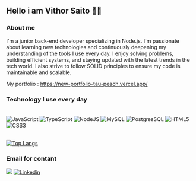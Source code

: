 ## Hello i am Vithor Saito 🙋‍♂

### About me

I'm a junior back-end developer specializing in Node.js. I'm passionate about learning new technologies and continuously deepening my understanding of the tools I use every day. I enjoy solving problems, building efficient systems, and staying updated with the latest trends in the tech world. I also strive to follow SOLID principles to ensure my code is maintainable and scalable.

My portfolio : https://new-portfolio-tau-peach.vercel.app/

### Technology I use every day

<div style="display: inline_block"><br/>
  <img align="center" alt="JavaScript" src="https://img.shields.io/badge/JavaScript-F7DF1E?style=for-the-badge&logo=javascript&logoColor=black">
  <img align="center" alt="TypeScript" src="https://img.shields.io/badge/TypeScript-007ACC?style=for-the-badge&logo=typescript&logoColor=white">
  <img align="center" alt="NodeJS" src="https://img.shields.io/badge/Node.js-43853D?style=for-the-badge&logo=node.js&logoColor=white">
  <img align="center" alt="MySQL" src="https://img.shields.io/badge/MySQL-00000F?style=for-the-badge&logo=mysql&logoColor=white">
  <img align="center" alt="PostgresSQL" src="https://img.shields.io/badge/PostgreSQL-000?style=for-the-badge&logo=postgresql">
  <img align="center" alt="HTML5" src="https://img.shields.io/badge/HTML5-E34F26?style=for-the-badge&logo=html5&logoColor=white">
  <img align="center" alt="CSS3" src="https://img.shields.io/badge/CSS3-1572B6?style=for-the-badge&logo=css3&logoColor=white">
  
</div><br/>

[![Top Langs](https://github-readme-stats.vercel.app/api/top-langs/?username=DevVithor&layout=donut)](https://github.com/DevVithor/github-readme-stats)

### Email for contant

<a href = "mailto:vithorsaito2@gmail.com"><img src="https://img.shields.io/badge/-Gmail-D14836?style=for-the-badge&logo=gmail&logoColor=white" target="_blank"></a>
[![Linkedin](https://img.shields.io/badge/LinkedIn-0077B5?style=for-the-badge&logo=linkedin&logoColor=white)](https://www.linkedin.com/in/vithor-saito/)
